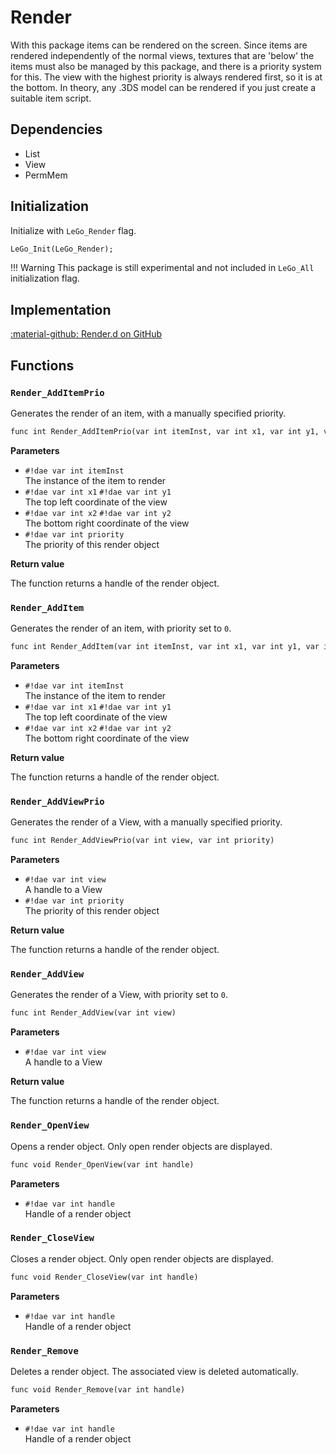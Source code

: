 # Render
With this package items can be rendered on the screen. Since items are rendered independently of the normal views, textures that are 'below' the items must also be managed by this package, and there is a priority system for this. The view with the highest priority is always rendered first, so it is at the bottom. In theory, any .3DS model can be rendered if you just create a suitable item script.
## Dependencies

- List
- View
- PermMem

## Initialization
Initialize with `LeGo_Render` flag.
```dae
LeGo_Init(LeGo_Render);
```

!!! Warning
    This package is still experimental and not included in `LeGo_All` initialization flag.

## Implementation
[:material-github: Render.d on GitHub](https://github.com/Lehona/LeGo/blob/dev/Render.d)

## Functions

### `Render_AddItemPrio`
Generates the render of an item, with a manually specified priority.
```dae
func int Render_AddItemPrio(var int itemInst, var int x1, var int y1, var int x2, var int y2, var int priority)
```
**Parameters**

- `#!dae var int itemInst`  
    The instance of the item to render
- `#!dae var int x1` `#!dae var int y1`  
    The top left coordinate of the view
- `#!dae var int x2` `#!dae var int y2`  
    The bottom right coordinate of the view
- `#!dae var int priority`  
    The priority of this render object

**Return value**

The function returns a handle of the render object.

### `Render_AddItem`
Generates the render of an item, with priority set to `0`.
```dae
func int Render_AddItem(var int itemInst, var int x1, var int y1, var int x2, var int y2)
```
**Parameters**

- `#!dae var int itemInst`  
    The instance of the item to render
- `#!dae var int x1` `#!dae var int y1`  
    The top left coordinate of the view
- `#!dae var int x2` `#!dae var int y2`  
    The bottom right coordinate of the view

**Return value**

The function returns a handle of the render object.

### `Render_AddViewPrio`
Generates the render of a View, with a manually specified priority.
```dae
func int Render_AddViewPrio(var int view, var int priority)
```
**Parameters**

- `#!dae var int view`  
    A handle to a View
- `#!dae var int priority`  
    The priority of this render object

**Return value**

The function returns a handle of the render object.

### `Render_AddView`
Generates the render of a View, with priority set to `0`.
```dae
func int Render_AddView(var int view)
```
**Parameters**

- `#!dae var int view`  
    A handle to a View

**Return value**

The function returns a handle of the render object.

### `Render_OpenView`
Opens a render object. Only open render objects are displayed.
```dae
func void Render_OpenView(var int handle)
```
**Parameters**

- `#!dae var int handle`  
    Handle of a render object

### `Render_CloseView`
Closes a render object. Only open render objects are displayed.
```dae
func void Render_CloseView(var int handle)
```
**Parameters**

- `#!dae var int handle`  
    Handle of a render object

### `Render_Remove`
Deletes a render object. The associated view is deleted automatically.
```dae
func void Render_Remove(var int handle)
```
**Parameters**

- `#!dae var int handle`  
    Handle of a render object